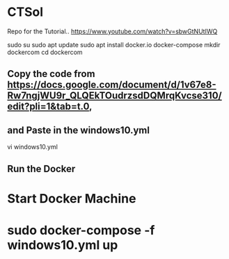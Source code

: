# CTSol
Repo for the Tutorial.. https://www.youtube.com/watch?v=sbwGtNUtIWQ

sudo su
sudo apt update
sudo apt install docker.io docker-compose
mkdir dockercom
cd dockercom
## Copy the code from https://docs.google.com/document/d/1v67e8-Rw7ngjWU9r_QLQEkTOudrzsdDQMrqKvcse310/edit?pli=1&tab=t.0,
## and Paste in the windows10.yml
vi windows10.yml

## Run the Docker
# Start Docker Machine
# sudo docker-compose -f windows10.yml up
